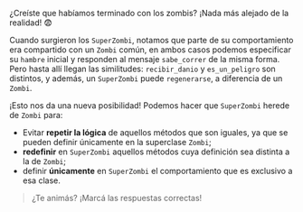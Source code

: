 ¿Creíste que habíamos terminado con los zombis? ¡Nada más alejado de la realidad! :fearful: 

Cuando surgieron los `SuperZombi`, notamos que parte de su comportamiento era compartido con un `Zombi` común, en ambos casos podemos especificar su `hambre` inicial y responden al mensaje `sabe_correr` de la misma forma. Pero hasta allí llegan las similitudes: `recibir_danio` y `es_un_peligro` son distintos, y además, un `SuperZombi` puede `regenerarse`, a diferencia de un `Zombi`.

¡Esto nos da una nueva posibilidad! Podemos hacer que `SuperZombi` herede de `Zombi` para:

* Evitar **repetir la lógica** de aquellos métodos que son iguales, ya que se pueden definir únicamente en la superclase `Zombi`;
* **redefinir** en `SuperZombi` aquellos métodos cuya definición sea distinta a la de `Zombi`;
* definir **únicamente** en `SuperZombi` el comportamiento que es exclusivo a esa clase.

> ¿Te animás? ¡Marcá las respuestas correctas!

